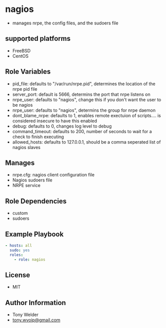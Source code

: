 # nagios 

- manages nrpe, the config files, and the sudoers file 

## supported platforms

- FreeBSD
- CentOS

## Role Variables

- pid_file:  defaults to "/var/run/nrpe.pid", determines the location of the nrpe pid file
- server_port: default is 5666, determins the port that nrpe listens on
- nrpe_user: defaults to "nagios", change this if you don't want the user to be nagios
- nrpe_user: defaults to "nagios", determins the group for nrpe daemon
- dont_blame_nrpe: defaults to 1, enables remote exectuion of scripts.... is considered insecure to have this enabled
- debug: defaults to 0, changes log level to debug
- command_timeout: defaults to 200, number of seconds to wait for a check to finish executing
- allowed_hosts: defaults to 127.0.0.1, should be a comma seperated list of nagios slaves 

## Manages

- nrpe.cfg: nagios client configuration file
- Nagios sudoers file
- NRPE service

## Role Dependencies

- custom
- sudoers 

## Example Playbook

```yaml
- hosts: all
  sudo: yes
  roles:
    - role: nagios 
```
## License

- MIT

## Author Information

- Tony Welder
- tony.wvoip@gmail.com
